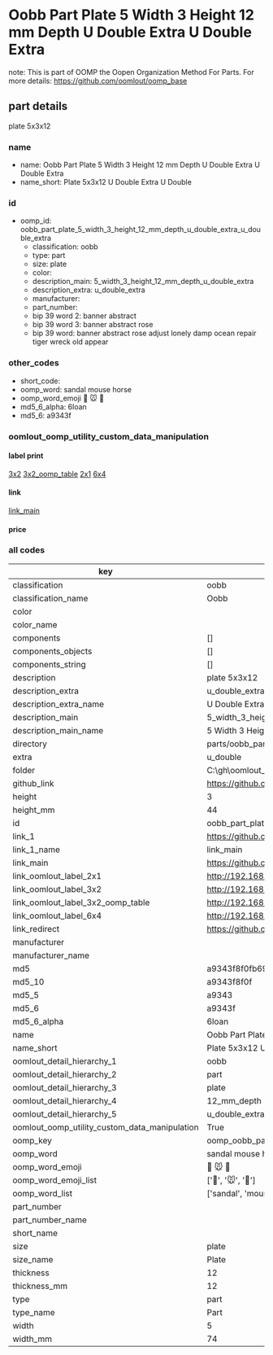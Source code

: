 # Oobb Part Plate 5 Width 3 Height 12 mm Depth U Double Extra U Double Extra  

note: This is part of OOMP the Oopen Organization Method For Parts. For more details: https://github.com/oomlout/oomp_base

##  part details
  



plate 5x3x12



### name
* name: Oobb Part Plate 5 Width 3 Height 12 mm Depth U Double Extra U Double Extra
* name_short: Plate 5x3x12 U Double Extra U Double
### id
* oomp_id: oobb_part_plate_5_width_3_height_12_mm_depth_u_double_extra_u_double_extra
  * classification: oobb
  * type: part
  * size: plate
  * color: 
  * description_main: 5_width_3_height_12_mm_depth_u_double_extra
  * description_extra: u_double_extra
  * manufacturer: 
  * part_number: 
  * bip 39 word 2: banner abstract
  * bip 39 word 3: banner abstract rose
  * bip 39 word: banner abstract rose adjust lonely damp ocean repair tiger wreck old appear

### other_codes
* short_code: 
* oomp_word: sandal mouse horse
* oomp_word_emoji :sandal: :mouse: :horse:
* md5_6_alpha: 6loan
* md5_6: a9343f






### oomlout_oomp_utility_custom_data_manipulation
#### label print
[3x2](http://192.168.1.245:1112/?label=oomp%206loan)
[3x2_oomp_table](http://192.168.1.108:1112/?label=oomp%206loan)
[2x1](http://192.168.1.242:1112/?label=oomp%206loan)
[6x4](http://192.168.1.55:1112/?label=oomp%206loan)    

#### link

[link_main](https://github.com/oomlout/oomlout_oobb_version_4_generated_parts/tree/main/navigation_oomp/oobb/part/plate/5_width_3_height_12_mm_depth_u_double_extra/u_double_extra/part)                              

#### price







### all codes 
| key | value |  
| --- | --- |  
| classification | oobb |  
| classification_name | Oobb |  
| color |  |  
| color_name |  |  
| components | [] |  
| components_objects | [] |  
| components_string | [] |  
| description | plate 5x3x12 |  
| description_extra | u_double_extra |  
| description_extra_name | U Double Extra |  
| description_main | 5_width_3_height_12_mm_depth_u_double_extra |  
| description_main_name | 5 Width 3 Height 12 mm Depth U Double Extra |  
| directory | parts/oobb_part_plate_5_width_3_height_12_mm_depth_u_double_extra_u_double_extra |  
| extra | u_double |  
| folder | C:\gh\oomlout_oobb_version_4_generated_parts\parts\oobb_part_plate_5_width_3_height_12_mm_depth_u_double_extra_u_double_extra |  
| github_link | https://github.com/oomlout/oomlout_oomp_part_src/tree/main/parts/oobb_part_plate_5_width_3_height_12_mm_depth_u_double_extra_u_double_extra |  
| height | 3 |  
| height_mm | 44 |  
| id | oobb_part_plate_5_width_3_height_12_mm_depth_u_double_extra_u_double_extra |  
| link_1 | https://github.com/oomlout/oomlout_oobb_version_4_generated_parts/tree/main/navigation_oomp/oobb/part/plate/5_width_3_height_12_mm_depth_u_double_extra/u_double_extra/part |  
| link_1_name | link_main |  
| link_main | https://github.com/oomlout/oomlout_oobb_version_4_generated_parts/tree/main/navigation_oomp/oobb/part/plate/5_width_3_height_12_mm_depth_u_double_extra/u_double_extra/part |  
| link_oomlout_label_2x1 | http://192.168.1.242:1112/?label=oomp%206loan |  
| link_oomlout_label_3x2 | http://192.168.1.245:1112/?label=oomp%206loan |  
| link_oomlout_label_3x2_oomp_table | http://192.168.1.108:1112/?label=oomp%206loan |  
| link_oomlout_label_6x4 | http://192.168.1.55:1112/?label=oomp%206loan |  
| link_redirect | https://github.com/oomlout/oomlout_oobb_version_4_generated_parts/tree/main/parts/oobb_plate_05_03_12_ex_u_double |  
| manufacturer |  |  
| manufacturer_name |  |  
| md5 | a9343f8f0fb6931cdcc1d03978003892 |  
| md5_10 | a9343f8f0f |  
| md5_5 | a9343 |  
| md5_6 | a9343f |  
| md5_6_alpha | 6loan |  
| name | Oobb Part Plate 5 Width 3 Height 12 mm Depth U Double Extra U Double Extra |  
| name_short | Plate 5x3x12 U Double Extra U Double |  
| oomlout_detail_hierarchy_1 | oobb |  
| oomlout_detail_hierarchy_2 | part |  
| oomlout_detail_hierarchy_3 | plate |  
| oomlout_detail_hierarchy_4 | 12_mm_depth |  
| oomlout_detail_hierarchy_5 | u_double_extra |  
| oomlout_oomp_utility_custom_data_manipulation | True |  
| oomp_key | oomp_oobb_part_plate_5_width_3_height_12_mm_depth_u_double_extra_u_double_extra |  
| oomp_word | sandal mouse horse |  
| oomp_word_emoji | :sandal: :mouse: :horse: |  
| oomp_word_emoji_list | [':sandal:', ':mouse:', ':horse:'] |  
| oomp_word_list | ['sandal', 'mouse', 'horse'] |  
| part_number |  |  
| part_number_name |  |  
| short_name |  |  
| size | plate |  
| size_name | Plate |  
| thickness | 12 |  
| thickness_mm | 12 |  
| type | part |  
| type_name | Part |  
| width | 5 |  
| width_mm | 74 |  
